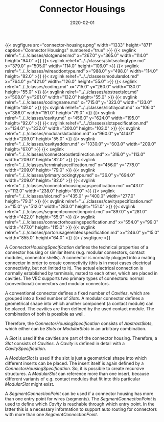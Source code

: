 ﻿---
title: Connector Housings
toc: false
type: specs
layout: diagram
date: "2020-02-01"
draft: false
specification: VEC
version: 1.2.0
documentType: "Recommendation"
elementType: Diagram
classes:
  - SlotGender
  - SlotSealingType
  - WireAddOnType
  - ModularSlot
  - Coding
  - AbstractSlot
  - CodingName
  - SlotLayout
  - Cavity
  - SlotSpecification
  - ModularSlotAddOn
  - CavityAddOn
  - ConnectorOutletDirection
  - TerminalSpecification
  - PrimaryLockingType
  - ConnectorHousingCapSpecification
  - Slot
  - CavitySpecification
  - SegmentConnectionPoint
  - ConnectorHousingSpecification
  - PartOrUsageRelatedSpecification
menu:
  VEC-1.2.0:    
    parent: component-characteristics
    identifier: component-characteristics/connector-housings
    weight: 1005005 

# Prev/next pager order (if `docs_section_pager` enabled in `params.toml`)
weight: 1005005
---
{{< svgfigure src="connector-housings.png" width="1333" height="871" caption="Connector Housings" numbered="true" >}}
  {{< svglink relref="../../classes/slotgender.md" x="267.0" y="365.0" width="114.0" height="94.0" >}}
  {{< svglink relref="../../classes/slotsealingtype.md" x="379.0" y="505.0" width="114.0" height="106.0" >}}
  {{< svglink relref="../../classes/wireaddontype.md" x="988.0" y="498.0" width="114.0" height="82.0" >}}
  {{< svglink relref="../../classes/modularslot.md" x="764.0" y="421.0" width="126.0" height="55.0" >}}
  {{< svglink relref="../../classes/coding.md" x="715.0" y="260.0" width="130.0" height="55.0" >}}
  {{< svglink relref="../../classes/abstractslot.md" x="508.0" y="261.0" width="132.0" height="55.0" >}}
  {{< svglink relref="../../classes/codingname.md" x="715.0" y="323.0" width="133.0" height="49.0" >}}
  {{< svglink relref="../../classes/slotlayout.md" x="106.0" y="386.0" width="151.0" height="79.0" >}}
  {{< svglink relref="../../classes/cavity.md" x="456.0" y="624.0" width="195.0" height="92.0" >}}
  {{< svglink relref="../../classes/slotspecification.md" x="134.0" y="232.0" width="200.0" height="103.0" >}}
  {{< svglink relref="../../classes/modularslotaddon.md" x="960.0" y="414.0" width="209.0" height="55.0" >}}
  {{< svglink relref="../../classes/cavityaddon.md" x="1030.0" y="603.0" width="209.0" height="67.0" >}}
  {{< svglink relref="../../classes/connectoroutletdirection.md" x="316.0" y="113.0" width="209.0" height="82.0" >}}
  {{< svglink relref="../../classes/terminalspecification.md" x="456.0" y="778.0" width="209.0" height="79.0" >}}
  {{< svglink relref="../../classes/primarylockingtype.md" x="36.0" y="694.0" width="209.0" height="82.0" >}}
  {{< svglink relref="../../classes/connectorhousingcapspecification.md" x="43.0" y="113.0" width="238.0" height="67.0" >}}
  {{< svglink relref="../../classes/slot.md" x="435.0" y="400.0" width="277.0" height="79.0" >}}
  {{< svglink relref="../../classes/cavityspecification.md" x="15.0" y="512.0" width="283.0" height="151.0" >}}
  {{< svglink relref="../../classes/segmentconnectionpoint.md" x="897.0" y="281.0" width="422.0" height="55.0" >}}
  {{< svglink relref="../../classes/connectorhousingspecification.md" x="554.0" y="99.0" width="477.0" height="115.0" >}}
  {{< svglink relref="../../classes/partorusagerelatedspecification.md" x="246.0" y="15.0" width="855.0" height="64.0" >}}
{{< / svgfigure >}}
<p> A <i>ConnectorHousingSpecification</i> defines the technical properties of a connector housing or similar items (e.g. modular connectors, contact modules, connector shells). A connector is normally plugged into a mating connector in order to create connectivity (this is in most cases electrical connectivity, but not limited to it). The actual electrical connection is normally established by terminals, mated to each other, which are placed in cavities. The VEC supports two primary types of connectors: normal (conventional) connectors and modular connectors.      </p>      <p> A conventional connector defines a fixed number of <i>Cavities</i>, which are grouped into a fixed number of <i>Slots.</i> A modular connector defines a geometrical shape into which another component (a contact module) can be placed. The cavities are then defined by the used contact module. The combination of both is possible as well.      </p>      <p> Therefore, the C<i>onnectorHousingSpecification </i>consists of <i>AbstractSlots</i>, which either can be <i>Slots </i>or <i>ModularSlots </i>in an arbitrary combination.      </p>      <p> A <i>Slot </i>is used if the cavities are part of the connector housing. Therefore, a <i>Slot</i> consists of <i>Cavities. </i>A <i>Cavity</i> is defined in detail with a <i>CavitySpecification</i>.      </p>      <p> A <i>ModularSlot</i> is used if the slot is just a geometrical shape into which different inserts can be placed. The insert itself is again defined by a <i>ConnectorHousingSpecification.</i> So, it is possible to create recursive structures. A&#160;<i>ModularSlot</i> can reference more than one insert, because different variants of e.g. contact modules that fit into this particular <i>ModularSlot </i>might exist.      </p>      <p> A <i>SegmentConnectionPoint</i> can be used if a connector housing has more than one entry point for wires (segments). The <i>SegmentConnectionPoint</i> is used to define which <i>Cavity</i> is reachable through which entry point. In the latter this is a necessary information to support auto routing for connectors with more than one <i>SegmentConnectionPoint</i>.      </p>